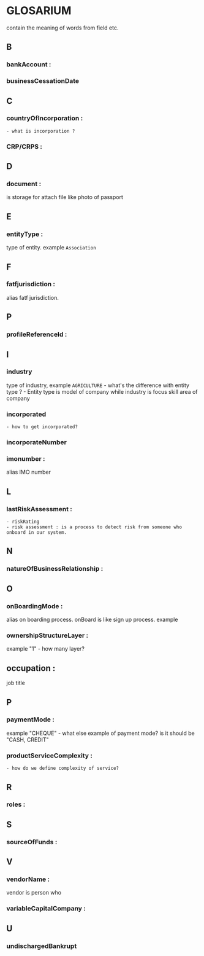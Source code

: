 # GLOSARIUM
contain the meaning of words from field etc.

## B
### bankAccount :
### businessCessationDate

## C
### countryOfIncorporation :
    - what is incorporation ?
### CRP/CRPS :


## D
### document : 
is storage for attach file like photo of passport

## E
### entityType : 
type of entity. example `Association`

## F
### fatfjurisdiction : 
alias fatf jurisdiction.

## P
### profileReferenceId : 

## I
### industry
type of industry, example `AGRICULTURE`
    - what's the difference with entity type ? 
        - Entity type is model of company while industry is focus skill area of company
### incorporated
    - how to get incorporated?
### incorporateNumber
### imonumber : 
alias IMO number

## L
### lastRiskAssessment : 
    - riskRating
    - risk assessment : is a process to detect risk from someone who onboard in our system.

## N
### natureOfBusinessRelationship :

## O
### onBoardingMode : 
alias on boarding process. onBoard is like sign up process. example 
### ownershipStructureLayer : 
example "1"
    - how many layer?
## occupation : 
job title

## P
### paymentMode : 
example "CHEQUE"
    - what else example of payment mode? is it should be "CASH, CREDIT"
### productServiceComplexity :
    - how do we define complexity of service?

## R
### roles :

## S
### sourceOfFunds :

## V
### vendorName : 
vendor is person who 
### variableCapitalCompany :

## U
### undischargedBankrupt

